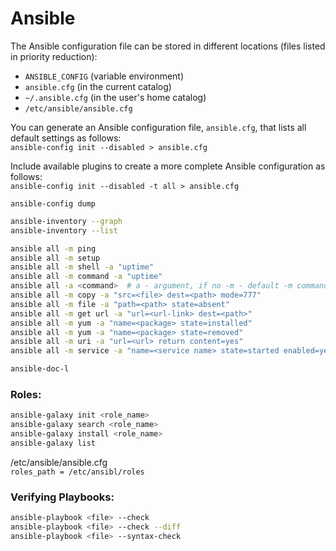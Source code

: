 # Ansible
The Ansible configuration file can be stored in different locations (files listed in
priority reduction):
- `ANSIBLE_CONFIG` (variable environment)
- `ansible.cfg` (in the current catalog)
- `~/.ansible.cfg` (in the user's home catalog)
- `/etc/ansible/ansible.cfg`

You can generate an Ansible configuration file, `ansible.cfg`, that lists all default settings as follows: \
`ansible-config init --disabled > ansible.cfg`

Include available plugins to create a more complete Ansible configuration as follows: \
`ansible-config init --disabled -t all > ansible.cfg`

`ansible-config dump`

```bash
ansible-inventory --graph
ansible-inventory --list
```
```bash
ansible all -m ping
ansible all -m setup
ansible all -m shell -a "uptime"
ansible all -m command -a "uptime"
ansible all -a <command>  # a - argument, if no -m - default -m command
ansible all -m copy -a "src=<file> dest=<path> mode=777"
ansible all -m file -a "path=<path> state=absent"
ansible all -m get url -a "url=<url-link> dest=<path>"
ansible all -m yum -a "name=<package> state=installed"
ansible all -m yum -a "name=<package> state=removed"
ansible all -m uri -a "url=<url> return content=yes"
ansible all -m service -a "name=<service name> state=started enabled=yes"

```
```bash
ansible-doc-l
```

### Roles:
```bash
ansible-galaxy init <role_name>
ansible-galaxy search <role_name>
ansible-galaxy install <role_name>
ansible-galaxy list
```
/etc/ansible/ansible.cfg \
`roles_path = /etc/ansibl/roles`

### Verifying Playbooks:
```bash
ansible-playbook <file> --check
ansible-playbook <file> --check --diff
ansible-playbook <file> --syntax-check
```

